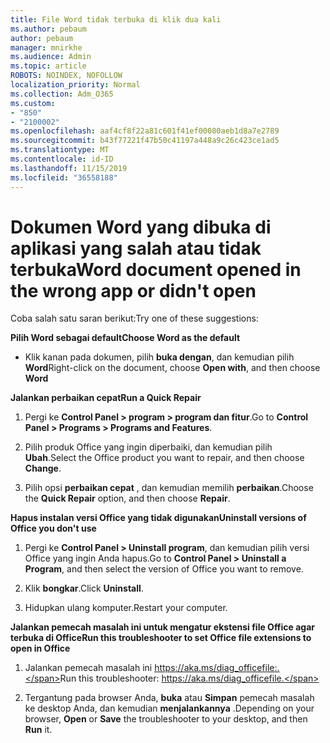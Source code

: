 ```yaml
---
title: File Word tidak terbuka di klik dua kali
ms.author: pebaum
author: pebaum
manager: mnirkhe
ms.audience: Admin
ms.topic: article
ROBOTS: NOINDEX, NOFOLLOW
localization_priority: Normal
ms.collection: Adm_O365
ms.custom:
- "850"
- "2100002"
ms.openlocfilehash: aaf4cf8f22a81c601f41ef00080aeb1d8a7e2789
ms.sourcegitcommit: b43f77221f47b50c41197a448a9c26c423ce1ad5
ms.translationtype: MT
ms.contentlocale: id-ID
ms.lasthandoff: 11/15/2019
ms.locfileid: "36558188"
---
```

# <a name="word-document-opened-in-the-wrong-app-or-didnt-open"></a><span data-ttu-id="322ab-102">Dokumen Word yang dibuka di aplikasi yang salah atau tidak terbuka</span><span class="sxs-lookup"><span data-stu-id="322ab-102">Word document opened in the wrong app or didn't open</span></span>

<span data-ttu-id="322ab-103">Coba salah satu saran berikut:</span><span class="sxs-lookup"><span data-stu-id="322ab-103">Try one of these suggestions:</span></span>

<span data-ttu-id="322ab-104">**Pilih Word sebagai default**</span><span class="sxs-lookup"><span data-stu-id="322ab-104">**Choose Word as the default**</span></span>

- <span data-ttu-id="322ab-105">Klik kanan pada dokumen, pilih **buka dengan**, dan kemudian pilih **Word**</span><span class="sxs-lookup"><span data-stu-id="322ab-105">Right-click on the document, choose **Open with**, and then choose **Word**</span></span>

<span data-ttu-id="322ab-106">**Jalankan perbaikan cepat**</span><span class="sxs-lookup"><span data-stu-id="322ab-106">**Run a Quick Repair**</span></span>

1. <span data-ttu-id="322ab-107">Pergi ke **Control Panel > program > program dan fitur**.</span><span class="sxs-lookup"><span data-stu-id="322ab-107">Go to **Control Panel > Programs > Programs and Features**.</span></span>

2. <span data-ttu-id="322ab-108">Pilih produk Office yang ingin diperbaiki, dan kemudian pilih **Ubah**.</span><span class="sxs-lookup"><span data-stu-id="322ab-108">Select the Office product you want to repair, and then choose **Change**.</span></span>

3. <span data-ttu-id="322ab-109">Pilih opsi **perbaikan cepat** , dan kemudian memilih **perbaikan**.</span><span class="sxs-lookup"><span data-stu-id="322ab-109">Choose the **Quick Repair** option, and then choose **Repair**.</span></span>

<span data-ttu-id="322ab-110">**Hapus instalan versi Office yang tidak digunakan**</span><span class="sxs-lookup"><span data-stu-id="322ab-110">**Uninstall versions of Office you don't use**</span></span>

1. <span data-ttu-id="322ab-111">Pergi ke **Control Panel > Uninstall program**, dan kemudian pilih versi Office yang ingin Anda hapus.</span><span class="sxs-lookup"><span data-stu-id="322ab-111">Go to **Control Panel > Uninstall a Program**, and then select the version of Office you want to remove.</span></span>

2. <span data-ttu-id="322ab-112">Klik **bongkar**.</span><span class="sxs-lookup"><span data-stu-id="322ab-112">Click **Uninstall**.</span></span>

3. <span data-ttu-id="322ab-113">Hidupkan ulang komputer.</span><span class="sxs-lookup"><span data-stu-id="322ab-113">Restart your computer.</span></span>

<span data-ttu-id="322ab-114">**Jalankan pemecah masalah ini untuk mengatur ekstensi file Office agar terbuka di Office**</span><span class="sxs-lookup"><span data-stu-id="322ab-114">**Run this troubleshooter to set Office file extensions to open in Office**</span></span>

1. <span data-ttu-id="322ab-115">Jalankan pemecah masalah ini https://aka.ms/diag_officefile:.</span><span class="sxs-lookup"><span data-stu-id="322ab-115">Run this troubleshooter: https://aka.ms/diag_officefile.</span></span>

2. <span data-ttu-id="322ab-116">Tergantung pada browser Anda, **buka** atau **Simpan** pemecah masalah ke desktop Anda, dan kemudian **menjalankannya** .</span><span class="sxs-lookup"><span data-stu-id="322ab-116">Depending on your browser, **Open** or **Save** the troubleshooter to your desktop, and then **Run** it.</span></span>

